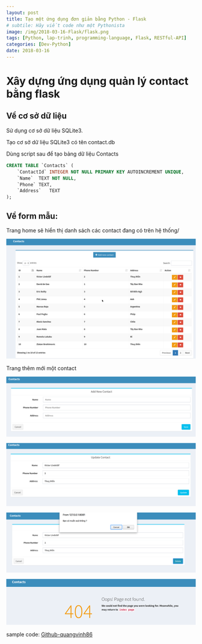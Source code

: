 ```yaml
---
layout: post
title: Tạo một ứng dụng đơn giản bằng Python - Flask
# subtile: Hãy viết code như một Pythonista
image: /img/2018-03-16-Flask/flask.png
tags: [Python, lap-trinh, programming-language, Flask, RESTful-API]
categories: [Dev-Python]
date: 2018-03-16
---
```


# Xây dựng ứng dụng quản lý contact bằng flask

## Về cơ sở dữ liệu

Sử dụng cơ sở dữ liệu SQLite3.

Tạo cơ sở dữ liệu SQLite3 có tên contact.db

Dùng script sau để tạo bảng dữ liệu Contacts

```SQL
CREATE TABLE `Contacts` (
	`ContactId`	INTEGER NOT NULL PRIMARY KEY AUTOINCREMENT UNIQUE,
	`Name`	TEXT NOT NULL,
	`Phone`	TEXT,
	`Address`	TEXT
);
```


## Về form mẫu:

Trang home sẽ hiển thị danh sách các contact đang có trên hệ thống/

![home.png](/img/2018-03-16-Flask/home.png)

Trang thêm mới một contact

![Add_phone.png](/img/2018-03-16-Flask/Add_phone.png)


![MODIFIES.png](/img/2018-03-16-Flask/update_phone.png)

![MODIFIES.png](/img/2018-03-16-Flask/delete.png)

![MODIFIES.png](/img/2018-03-16-Flask/404.png)


sample code: [Github-quangvinh86](https://github.com/quangvinh86/flask-contact-management)